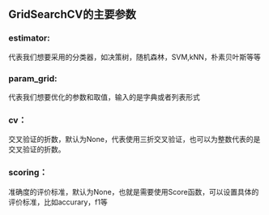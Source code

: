 ## GridSearchCV的主要参数

### estimator:
代表我们想要采用的分类器，如决策树，随机森林，SVM,kNN，朴素贝叶斯等等

### param_grid:
代表我们想要优化的参数和取值，输入的是字典或者列表形式

### cv：
交叉验证的折数，默认为None，代表使用三折交叉验证，也可以为整数代表的是交叉验证的折数。

### scoring：
准确度的评价标准，默认为None，也就是需要使用Score函数，可以设置具体的评价标准，比如accurary，f1等



